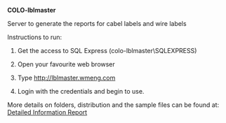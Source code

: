 **COLO-lblmaster**

Server to generate the reports for cabel labels and wire labels

Instructions to run: 

1. Get the access to SQL Express (colo-lblmaster\SQLEXPRESS)

2. Open your favourite web browser

3. Type http://lblmaster.wmeng.com

4. Login with the credentials and begin to use.

More details on folders, distribution and the sample files can be found at:
[Detailed Information Report](https://wunderlichmalec-my.sharepoint.com/:w:/r/personal/amrutha_shetty_wmeng_com/Documents/Cabel%20and%20wire%20labels.docx?d=w39514a672018465381e7cdda13bb7bf6&csf=1&web=1&e=PEiXC5)

